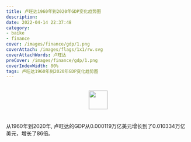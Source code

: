 ```yaml
---
title: 卢旺达1960年到2020年GDP变化趋势图
description: 
date: 2022-04-14 22:37:48
category:
- baike
- finance
cover: /images/finance/gdp/1.png
coverAttach: /images/flags/1x1/rw.svg
coverAttachWords: 卢旺达
preCover: /images/finance/gdp/1.png
coverIndexWidth: 80%
tags: 卢旺达1960年到2020年GDP变化趋势图
---
```




<script src="/assets/js/charts/chart.js"></script>

<div style="text-align: center; margin: 30px 0; ">
    <img src="/images/flags/1x1/rw.svg" style="width: 50px; border: 1px solid #cccccc; ">
</div>

<div style="width: 98%; margin: 0 0 35px 0; ">
    <canvas id="myChart"></canvas>
</div>

<div>
<p class="paragraph">从1960年到2020年, 卢旺达的GDP从0.000119万亿美元增长到了0.010334万亿美元，增长了86倍。</p>
</div>

<script>

    const dataGdp = {
        labels: [1960, 1961, 1962, 1963, 1964, 1965, 1966, 1967, 1968, 1969, 1970, 1971, 1972, 1973, 1974, 1975, 1976, 1977, 1978, 1979, 1980, 1981, 1982, 1983, 1984, 1985, 1986, 1987, 1988, 1989, 1990, 1991, 1992, 1993, 1994, 1995, 1996, 1997, 1998, 1999, 2000, 2001, 2002, 2003, 2004, 2005, 2006, 2007, 2008, 2009, 2010, 2011, 2012, 2013, 2014, 2015, 2016, 2017, 2018, 2019, 2020],
        datasets: [{
            label: '(万亿美元)  •  即刻编程  •  cn.hongkezhang.com',
            backgroundColor: 'rgb(0 0 128)',
            borderColor: 'rgb(0 0 128)',
            data: [0.000119, 0.000122, 0.000125, 0.000128, 0.000130, 0.000149, 0.000125, 0.000160, 0.000172, 0.000189, 0.000220, 0.000223, 0.000246, 0.000291, 0.000308, 0.000572, 0.000638, 0.000747, 0.000906, 0.001109, 0.001255, 0.001407, 0.001407, 0.001480, 0.001587, 0.001716, 0.001945, 0.002157, 0.002395, 0.002405, 0.002550, 0.001912, 0.002029, 0.001972, 0.000754, 0.001294, 0.001382, 0.001852, 0.001989, 0.002156, 0.002068, 0.001965, 0.001965, 0.002137, 0.002375, 0.002932, 0.003318, 0.004068, 0.005177, 0.005671, 0.006121, 0.006881, 0.007650, 0.007816, 0.008241, 0.008539, 0.008690, 0.009253, 0.009640, 0.010356, 0.010334],
            barPercentage: 0.3
        }]
    };

    const config = {
        type: 'line',
        data: dataGdp,
        options: {
            series: [
                {
                    barWidth: '20%'
                }
            ]
        }
    };

    const myChart = new Chart(
        document.getElementById('myChart'),
        config
    );
</script>
